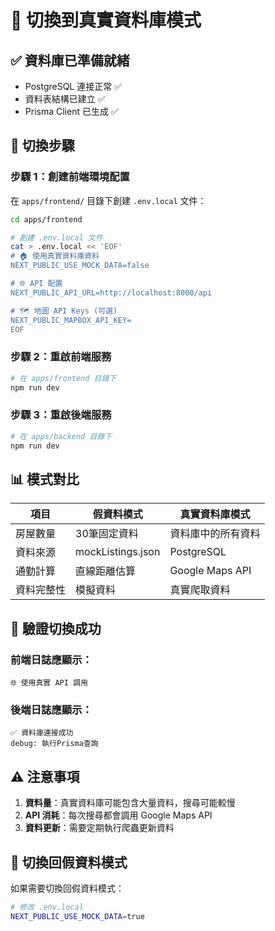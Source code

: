 # 🔄 切換到真實資料庫模式

## ✅ 資料庫已準備就緒
- PostgreSQL 連接正常 ✅
- 資料表結構已建立 ✅ 
- Prisma Client 已生成 ✅

## 🔧 切換步驟

### 步驟 1：創建前端環境配置
在 `apps/frontend/` 目錄下創建 `.env.local` 文件：

```bash
cd apps/frontend

# 創建 .env.local 文件
cat > .env.local << 'EOF'
# 🏠 使用真實資料庫資料
NEXT_PUBLIC_USE_MOCK_DATA=false

# 🌐 API 配置
NEXT_PUBLIC_API_URL=http://localhost:8000/api

# 🗺️ 地圖 API Keys (可選)
NEXT_PUBLIC_MAPBOX_API_KEY=
EOF
```

### 步驟 2：重啟前端服務
```bash
# 在 apps/frontend 目錄下
npm run dev
```

### 步驟 3：重啟後端服務
```bash
# 在 apps/backend 目錄下  
npm run dev
```

## 📊 模式對比

| 項目 | 假資料模式 | 真實資料庫模式 |
|------|-----------|---------------|
| 房屋數量 | 30筆固定資料 | 資料庫中的所有資料 |
| 資料來源 | mockListings.json | PostgreSQL |
| 通勤計算 | 直線距離估算 | Google Maps API |
| 資料完整性 | 模擬資料 | 真實爬取資料 |

## 🎯 驗證切換成功

### 前端日誌應顯示：
```
🌐 使用真實 API 調用
```

### 後端日誌應顯示：
```
✅ 資料庫連接成功
debug: 執行Prisma查詢
```

## ⚠️ 注意事項

1. **資料量**：真實資料庫可能包含大量資料，搜尋可能較慢
2. **API 消耗**：每次搜尋都會調用 Google Maps API
3. **資料更新**：需要定期執行爬蟲更新資料

## 🔄 切換回假資料模式

如果需要切換回假資料模式：
```bash
# 修改 .env.local
NEXT_PUBLIC_USE_MOCK_DATA=true
``` 